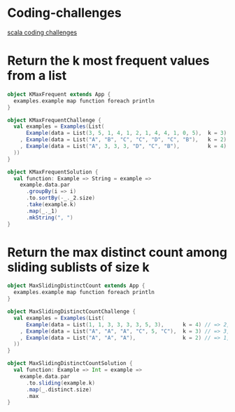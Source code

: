 # Coding-challenges

[scala coding challenges](real-life/scalaCodingChallenges/src/main/scala/scalaCodingChallenges)

# Return the k most frequent values from a list
```scala
object KMaxFrequent extends App {
  examples.example map function foreach println
}

object KMaxFrequentChallenge {
  val examples = Examples(List(
      Example(data = List(3, 5, 1, 4, 1, 2, 1, 4, 4, 1, 0, 5),  k = 3) // => 1, 4, 5
    , Example(data = List("A", "B", "C", "C", "D", "C", "B"),   k = 2) // => C, B
    , Example(data = List("A", 3, 3, 3, "D", "C", "B"),         k = 4) // => 3, A, B, C
  ))
}

object KMaxFrequentSolution {
  val function: Example => String = example =>
    example.data.par
      .groupBy(i => i)
      .to.sortBy(-_._2.size)
      .take(example.k)
      .map(_._1)
      .mkString(", ")
}

```
# Return the max distinct count among sliding sublists of size k
```scala
object MaxSlidingDistinctCount extends App {
  examples.example map function foreach println
}

object MaxSlidingDistinctCountChallenge {
  val examples = Examples(List(
      Example(data = List(1, 1, 3, 3, 3, 3, 5, 3),      k = 4) // => 2, List(1, 1, 3, 3)
    , Example(data = List("A", "A", "A", "C", 5, "C"),  k = 3) // => 3, List(A, C, 5)
    , Example(data = List("A", "A", "A"),               k = 2) // => 1, List(A, A)
  ))
}

object MaxSlidingDistinctCountSolution {
  val function: Example => Int = example =>
    example.data.par
      .to.sliding(example.k)
      .map(_.distinct.size)
      .max
}

```
